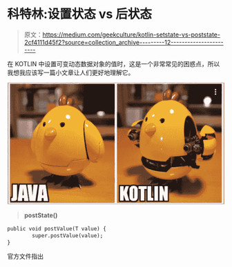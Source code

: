 # 科特林:设置状态 vs 后状态

> 原文：<https://medium.com/geekculture/kotlin-setstate-vs-poststate-2cf4111d45f2?source=collection_archive---------12----------------------->

在 KOTLIN 中设置可变动态数据对象的值时，这是一个非常常见的困惑点，所以我想我应该写一篇小文章让人们更好地理解它。

![](img/cd0c503ba4866aa9513b374ded0e430a.png)

> **postState()**

```
public void postValue(T value) {
        super.postValue(value);
}
```

官方文件指出